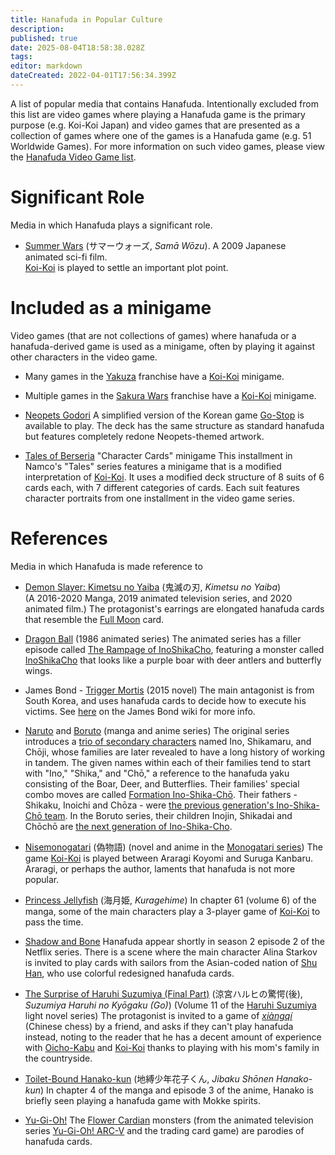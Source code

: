 ```yaml
---
title: Hanafuda in Popular Culture
description: 
published: true
date: 2025-08-04T18:58:38.028Z
tags: 
editor: markdown
dateCreated: 2022-04-01T17:56:34.399Z
---
```


A list of popular media that contains Hanafuda. Intentionally excluded from this list are video games where playing a Hanafuda game is the primary purpose (e.g. Koi-Koi Japan) and video games that are presented as a collection of games where one of the games is a Hanafuda game (e.g. 51 Worldwide Games). For more information on such video games, please view the [Hanafuda Video Game list](/en/hanafuda/video-games).

# Significant Role
Media in which Hanafuda plays a significant role.

* [Summer Wars](https://en.wikipedia.org/wiki/Summer_Wars) (サマーウォーズ, <i>Samā Wōzu</i>).
  A 2009 Japanese animated sci-fi film.  
  [Koi-Koi](/en/hanafuda/games/koi-koi) is played to settle an important plot point.
  
# Included as a minigame
Video games (that are not collections of games) where hanafuda or a hanafuda-derived game is used as a minigame, often by playing it against other characters in the video game.

* Many games in the [Yakuza](https://en.wikipedia.org/wiki/Yakuza_(franchise)) franchise have a [Koi-Koi](/en/hanafuda/games/koi-koi) minigame.

* Multiple games in the [Sakura Wars](https://en.wikipedia.org/wiki/Sakura_Wars) franchise have a [Koi-Koi](/en/hanafuda/games/koi-koi) minigame.

* [Neopets Godori](http://www.neopets.com/games/godori/index.phtml)
  A simplified version of the Korean game [Go-Stop](/en/hanafuda/games/go-stop) is available to play. The deck has the same structure as standard hanafuda but features completely redone Neopets-themed artwork.

* [Tales of Berseria](https://en.wikipedia.org/wiki/Tales_of_Berseria) "Character Cards" minigame
	This installment in Namco's "Tales" series features a minigame that is a modified interpretation of [Koi-Koi](/en/hanafuda/games/koi-koi). It uses a modified deck structure of 8 suits of 6 cards each, with 7 different categories of cards. Each suit features character portraits from one installment in the video game series.

# References
Media in which Hanafuda is made reference to

* [Demon Slayer: Kimetsu no Yaiba](https://en.wikipedia.org/wiki/Demon_Slayer:_Kimetsu_no_Yaiba) (鬼滅の刃, *Kimetsu no Yaiba*)  
  (A 2016-2020 Manga, 2019 animated television series, and 2020 animated film.)
  The protagonist's earrings are elongated hanafuda cards that resemble the [Full Moon](/en/hanafuda/suits/susuki-grass#full-moon) card.
  
* [Dragon Ball](https://en.wikipedia.org/wiki/Dragon_Ball) (1986 animated series)
  The animated series has a filler episode called [The Rampage of InoShikaCho](https://dragonball.fandom.com/wiki/The_Rampage_of_InoShikaCho), featuring a monster called [InoShikaCho](https://dragonball.fandom.com/wiki/InoShikaCho) that looks like a purple boar with deer antlers and butterfly wings.

* James Bond - [Trigger Mortis](https://en.wikipedia.org/wiki/Trigger_Mortis) (2015 novel)
  The main antagonist is from South Korea, and uses hanafuda cards to decide how to execute his victims. See [here](https://jamesbond.fandom.com/wiki/Hanafuda) on the James Bond wiki for more info.

* [Naruto](https://en.wikipedia.org/wiki/Naruto) and [Boruto](https://en.wikipedia.org/wiki/Boruto)
  (manga and anime series)
  The original series introduces a [trio of secondary characters](https://naruto.fandom.com/wiki/Team_10_(Asuma)) named Ino, Shikamaru, and Chōji, whose families are later revealed to have a long history of working in tandem. The given names within each of their families tend to start with "Ino," "Shika," and "Chō," a reference to the hanafuda yaku consisting of the Boar, Deer, and Butterflies. Their families' special combo moves are called [Formation Ino-Shika-Chō](https://naruto.fandom.com/wiki/Formation_Ino%E2%80%93Shika%E2%80%93Ch%C5%8D).
  Their fathers - Shikaku, Inoichi and Chōza - were [the previous generation's Ino-Shika-Chō team](https://naruto.fandom.com/wiki/Ino%E2%80%93Shika%E2%80%93Ch%C5%8D_(15th)). In the Boruto series, their children Inojin, Shikadai and Chōchō are [the next generation of Ino-Shika-Cho](https://naruto.fandom.com/wiki/Team_10_(Moegi)).
  
* [Nisemonogatari](https://bakemonogatari.fandom.com/wiki/Nisemonogatari) (偽物語)
  (novel and anime in the [Monogatari series](https://en.wikipedia.org/wiki/Monogatari_(series)))
  The game [Koi-Koi](/en/hanafuda/games/koi-koi) is played between Araragi Koyomi and Suruga Kanbaru.  Araragi, or perhaps the author, laments that hanafuda is not more popular.

* [Princess Jellyfish](https://en.wikipedia.org/wiki/Princess_Jellyfish) (海月姫, *Kuragehime*)
  In chapter 61 (volume 6) of the manga, some of the main characters play a 3-player game of [Koi-Koi](/en/hanafuda/games/koi-koi) to pass the time.
  
* [Shadow and Bone](https://en.wikipedia.org/wiki/Shadow_and_Bone_(TV_series))
  Hanafuda appear shortly in season 2 episode 2 of the Netflix series. There is a scene where the main character Alina Starkov is invited to play cards with sailors from the Asian-coded nation of [Shu Han](https://thegrishaverse.fandom.com/wiki/Shu_Han), who use colorful redesigned hanafuda cards.

* [The Surprise of Haruhi Suzumiya (Final Part)](https://haruhi.fandom.com/wiki/The_Surprise_of_Haruhi_Suzumiya_(Final_Part))  (涼宮ハルヒの驚愕(後), *Suzumiya Haruhi no Kyōgaku (Go)*)
  (Volume 11 of the [Haruhi Suzumiya](https://en.wikipedia.org/wiki/Haruhi_Suzumiya) light novel series)
  The protagonist is invited to a game of [*xiàngqí*](https://en.wikipedia.org/wiki/Xiangqi) (Chinese chess) by a friend, and asks if they can't play hanafuda instead, noting to the reader that he has a decent amount of experience with [Oicho-Kabu](/en/hanafuda/games/oicho-kabu) and [Koi-Koi](/en/hanafuda/games/koi-koi) thanks to playing with his mom's family in the countryside.

* [Toilet-Bound Hanako-kun](https://hanako-kun.fandom.com/wiki/Toilet-bound_Hanako-kun) (地縛少年花子くん, *Jibaku Shōnen Hanako-kun*)
  In chapter 4 of the manga and episode 3 of the anime, Hanako is briefly seen playing a hanafuda game with Mokke spirits.

* [Yu-Gi-Oh!](https://en.wikipedia.org/wiki/Yu-Gi-Oh!)
  The [Flower Cardian](https://yugioh.fandom.com/wiki/Flower_Cardian) monsters (from the animated television series [Yu-Gi-Oh! ARC-V](https://en.wikipedia.org/wiki/Yu-Gi-Oh!_Arc-V) and the trading card game) are parodies of hanafuda cards.